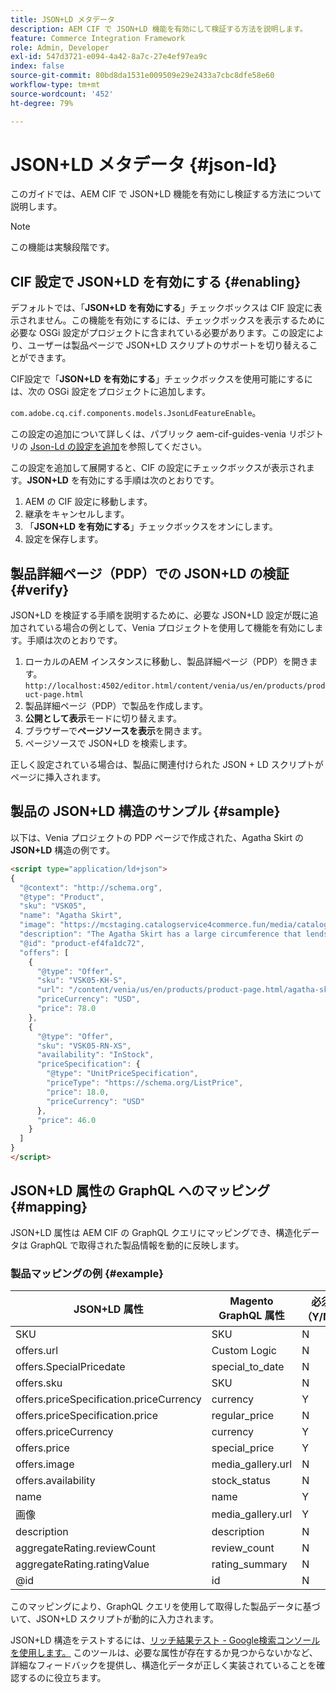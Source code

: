 ```yaml
---
title: JSON+LD メタデータ
description: AEM CIF で JSON+LD 機能を有効にして検証する方法を説明します。
feature: Commerce Integration Framework
role: Admin, Developer
exl-id: 547d3721-e094-4a42-8a7c-27e4ef97ea9c
index: false
source-git-commit: 80bd8da1531e009509e29e2433a7cbc8dfe58e60
workflow-type: tm+mt
source-wordcount: '452'
ht-degree: 79%

---
```



# JSON+LD メタデータ {#json-ld}

このガイドでは、AEM CIF で JSON+LD 機能を有効にし検証する方法について説明します。

>[!NOTE]
>
> この機能は実験段階です。

## CIF 設定で JSON+LD を有効にする {#enabling}

デフォルトでは、「**JSON+LD を有効にする**」チェックボックスは CIF 設定に表示されません。この機能を有効にするには、チェックボックスを表示するために必要な OSGi 設定がプロジェクトに含まれている必要があります。この設定により、ユーザーは製品ページで JSON+LD スクリプトのサポートを切り替えることができます。

CIF設定で「**JSON+LD を有効にする**」チェックボックスを使用可能にするには、次の OSGi 設定をプロジェクトに追加します。

`com.adobe.cq.cif.components.models.JsonLdFeatureEnable`。

この設定の追加について詳しくは、パブリック aem-cif-guides-venia リポジトリの [Json-Ld の設定を追加](https://github.com/adobe/aem-cif-guides-venia/blob/main/ui.config/src/main/content/jcr_root/apps/venia/osgiconfig/config/com.adobe.cq.cif.components.models.JsonLdFeatureEnable.cfg.json)を参照してください。

この設定を追加して展開すると、CIF の設定にチェックボックスが表示されます。**JSON+LD** を有効にする手順は次のとおりです。

1. AEM の CIF 設定に移動します。
1. 継承をキャンセルします。
1. 「**JSON+LD を有効にする**」チェックボックスをオンにします。
1. 設定を保存します。

## 製品詳細ページ（PDP）での JSON+LD の検証 {#verify}

JSON+LD を検証する手順を説明するために、必要な JSON+LD 設定が既に追加されている場合の例として、Venia プロジェクトを使用して機能を有効にします。手順は次のとおりです。

1. ローカルのAEM インスタンスに移動し、製品詳細ページ（PDP）を開きます。`http://localhost:4502/editor.html/content/venia/us/en/products/product-page.html`
1. 製品詳細ページ（PDP）で製品を作成します。
1. **公開として表示**&#x200B;モードに切り替えます。
1. ブラウザーで&#x200B;**ページソースを表示**&#x200B;を開きます。
1. ページソースで JSON+LD を検索します。

正しく設定されている場合は、製品に関連付けられた JSON + LD スクリプトがページに挿入されます。

## 製品の JSON+LD 構造のサンプル {#sample}

以下は、Venia プロジェクトの PDP ページで作成された、Agatha Skirt の **JSON+LD** 構造の例です。

```html
<script type="application/ld+json">
{
  "@context": "http://schema.org",
  "@type": "Product",
  "sku": "VSK05",
  "name": "Agatha Skirt",
  "image": "https://mcstaging.catalogservice4commerce.fun/media/catalog/product/cache/926ea6fc2ad48a7202ff4587b6c2768e/v/s/vsk05-pe_main_2.jpg",
  "description": "The Agatha Skirt has a large circumference that lends itself to all sorts of drama...",
  "@id": "product-ef4fa1dc72",
  "offers": [
    {
      "@type": "Offer",
      "sku": "VSK05-KH-S",
      "url": "/content/venia/us/en/products/product-page.html/agatha-skirt.html",
      "priceCurrency": "USD",
      "price": 78.0
    },
    {
      "@type": "Offer",
      "sku": "VSK05-RN-XS",
      "availability": "InStock",
      "priceSpecification": {
        "@type": "UnitPriceSpecification",
        "priceType": "https://schema.org/ListPrice",
        "price": 18.0,
        "priceCurrency": "USD"
      },
      "price": 46.0
    }
  ]
}
</script>
```

## JSON+LD 属性の GraphQL へのマッピング {#mapping}

JSON+LD 属性は AEM CIF の GraphQL クエリにマッピングでき、構造化データは GraphQL で取得された製品情報を動的に反映します。

### 製品マッピングの例 {#example}

| JSON+LD 属性 | Magento GraphQL 属性 | 必須（Y/N） |
|---------------------------------|-------------------|---|
| SKU | SKU | N |
| offers.url | Custom Logic | N |
| offers.SpecialPricedate | special_to_date | N |
| offers.sku | SKU | N |
| offers.priceSpecification.priceCurrency | currency | Y |
| offers.priceSpecification.price | regular_price | N |
| offers.priceCurrency | currency | Y |
| offers.price | special_price | Y |
| offers.image | media_gallery.url | N |
| offers.availability | stock_status | N |
| name | name | Y |
| 画像 | media_gallery.url | Y |
| description | description | N |
| aggregateRating.reviewCount | review_count | N |
| aggregateRating.ratingValue | rating_summary | N |
| @id | id | N |

このマッピングにより、GraphQL クエリを使用して取得した製品データに基づいて、JSON+LD スクリプトが動的に入力されます。

JSON+LD 構造をテストするには、[&#x200B; リッチ結果テスト - Google検索コンソールを使用します。](https://search.google.com/test/rich-results/result?id=wtU3LVIEM8H7Aaf5qqK9qw) このツールは、必要な属性が存在するか見つからないかなど、詳細なフィードバックを提供し、構造化データが正しく実装されていることを確認するのに役立ちます。
